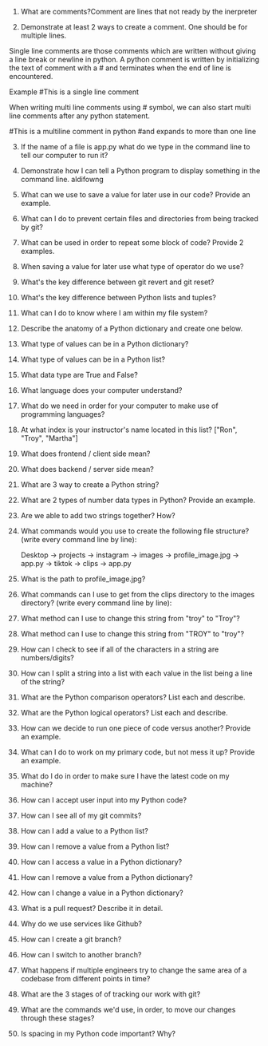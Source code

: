 1) What are comments?Comment are lines that not ready by the inerpreter


2) Demonstrate at least 2 ways to create a comment. One should be for multiple lines.

Single line comments are those comments which are written without giving a line break or newline in python. A python comment is written by initializing the text of comment with a # and terminates when the end of line is encountered.

Example #This is a single line comment

When writing multi line comments using # symbol, we can also start multi line comments after any python statement.


#This is a multiline comment in python
#and expands to more than one line

3) If the name of a file is app.py what do we type in the command line to tell our computer to run it?


4) Demonstrate how I can tell a Python program to display something in the command line.
aldifowng

5) What can we use to save a value for later use in our code? Provide an example.


6) What can I do to prevent certain files and directories from being tracked by git?


7) What can be used in order to repeat some block of code? Provide 2 examples.


8) When saving a value for later use what type of operator do we use?


9) What's the key difference between git revert and git reset?


10) What's the key difference between Python lists and tuples?


11) What can I do to know where I am within my file system?


12) Describe the anatomy of a Python dictionary and create one below.


13) What type of values can be in a Python dictionary?


14) What type of values can be in a Python list?


15) What data type are True and False?


16) What language does your computer understand?


17) What do we need in order for your computer to make use of programming languages?


18) At what index is your instructor's name located in this list? ["Ron", "Troy", "Martha"]


19) What does frontend / client side mean?


20) What does backend / server side mean?


21) What are 3 way to create a Python string?


22) What are 2 types of number data types in Python? Provide an example.


23) Are we able to add two strings together? How?


24) What commands would you use to create the following file structure? (write every command line by line):
    
    Desktop
    -> projects
        -> instagram
            -> images
                -> profile_image.jpg
            -> app.py
        -> tiktok
            -> clips
            -> app.py


25) What is the path to profile_image.jpg?


26) What commands can I use to get from the clips directory to the images directory? (write every command line by line):


27) What method can I use to change this string from "troy" to "Troy"? 


28) What method can I use to change this string from "TROY" to "troy"?


29) How can I check to see if all of the characters in a string are numbers/digits?


30) How can I split a string into a list with each value in the list being a line of the string?


31) What are the Python comparison operators? List each and describe.


32) What are the Python logical operators? List each and describe.


33) How can we decide to run one piece of code versus another? Provide an example.


34) What can I do to work on my primary code, but not mess it up? Provide an example.


35) What do I do in order to make sure I have the latest code on my machine?


36) How can I accept user input into my Python code?


37) How can I see all of my git commits?


38) How can I add a value to a Python list?


39) How can I remove a value from a Python list?


40) How can I access a value in a Python dictionary?


41) How can I remove a value from a Python dictionary?


42) How can I change a value in a Python dictionary?


43) What is a pull request? Describe it in detail.


44) Why do we use services like Github?


45) How can I create a git branch?


46) How can I switch to another branch?


47) What happens if multiple engineers try to change the same area of a codebase from different points in time?


48) What are the 3 stages of of tracking our work with git?


49) What are the commands we'd use, in order, to move our changes through these stages?


50) Is spacing in my Python code important? Why?